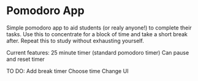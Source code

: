 # Pomodoro App


Simple pomodoro app to aid students (or realy anyone!) to complete their tasks. Use this to concentrate for a block of time and take a short break after. Repeat this to study without exhausting yourself.

Current features:
25 minute timer (standard pomodoro timer)
Can pause and reset timer

TO DO:
Add break timer
Choose time
Change UI


